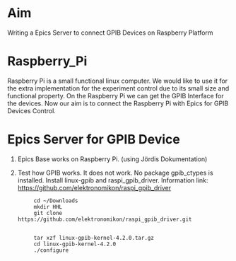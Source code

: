 # Aim
Writing a Epics Server to connect GPIB Devices on Raspberry Platform 

# Raspberry_Pi
Raspberry Pi is a small functional linux computer. We would like to use it for the extra implementation for the experiment control due to its small size and functional property. On the Raspberry Pi we can get the GPIB Interface for the devices. Now our aim is to connect the Raspberry Pi with Epics for GPIB Devices Control.


# Epics Server for GPIB Device
1. Epics Base works on Raspberry Pi. (using Jördis Dokumentation)

2. Test how GPIB works. It does not work. No package gpib_ctypes is installed.
      Install linux-gpib and raspi_gpib_driver. Information link: https://github.com/elektronomikon/raspi_gpib_driver

      
            cd ~/Downloads
            mkdir HHL
            git clone https://github.com/elektronomikon/raspi_gpib_driver.git
            
            
            tar xzf linux-gpib-kernel-4.2.0.tar.gz
            cd linux-gpib-kernel-4.2.0
            ./configure
            
            
